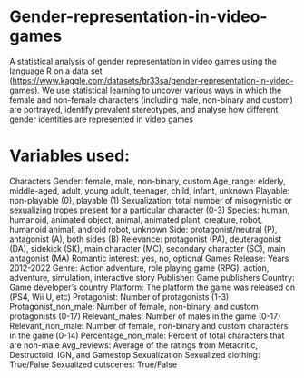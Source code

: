 # Gender-representation-in-video-games

A statistical analysis of gender representation in video games using the language R on a data set (https://www.kaggle.com/datasets/br33sa/gender-representation-in-video-games).
We use statistical learning to uncover various ways in which the female and non-female characters (including male, non-binary and custom) are portrayed, identify prevalent stereotypes, and analyse how different gender identities are represented in video games

Variables used: 
===============
Characters 
Gender: female, male, non-binary, custom
Age_range: elderly, middle-aged, adult, young adult, teenager, child, infant, unknown
Playable: non-playable (0), playable (1)
Sexualization: total number of misogynistic or sexualizing tropes present for a particular character (0-3)
Species: human, humanoid, animated object, animal, animated plant, creature, robot, humanoid animal, android robot, unknown
Side: protagonist/neutral (P), antagonist (A), both sides (B)
Relevance: protagonist (PA), deuteragonist (DA), sidekick (SK), main character (MC), secondary character (SC), main antagonist (MA)
Romantic interest: yes, no, optional
Games
Release: Years 2012-2022
Genre: Action adventure, role playing game (RPG), action, adventure, simulation, interactive story
Publisher: Game publishers
Country: Game developer’s country
Platform: The platform the game was released on (PS4, Wii U, etc)
Protagonist: Number of protagonists (1-3)
Protagonist_non_male: Number of female, non-binary, and custom protagonists (0-17)
Relevant_males: Number of males in the game (0-17)
Relevant_non_male: Number of female, non-binary and custom characters in the game (0-14)
Percentage_non_male: Percent of total characters that are non-male
Avg_reviews: Average of the ratings from Metacritic, Destructoid, IGN, and Gamestop
Sexualization 
Sexualized clothing: True/False
Sexualized cutscenes: True/False
